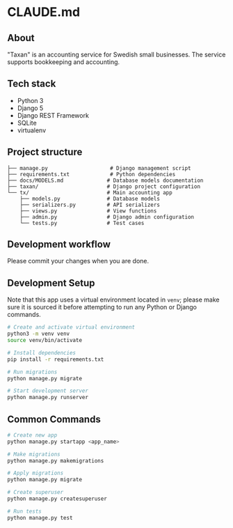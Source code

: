 # CLAUDE.md

## About

"Taxan" is an accounting service for Swedish small businesses. The service
supports bookkeeping and accounting.

## Tech stack

- Python 3
- Django 5
- Django REST Framework
- SQLite
- virtualenv

## Project structure

```
├── manage.py                    # Django management script
├── requirements.txt             # Python dependencies
├── docs/MODELS.md              # Database models documentation
├── taxan/                      # Django project configuration
└── tx/                         # Main accounting app
    ├── models.py               # Database models
    ├── serializers.py          # API serializers
    ├── views.py                # View functions
    ├── admin.py                # Django admin configuration
    └── tests.py                # Test cases
```

## Development workflow

Please commit your changes when you are done.

## Development Setup

Note that this app uses a virtual environment located in `venv`; please make
sure it is sourced it before attempting to run any Python or Django commands.

```bash
# Create and activate virtual environment
python3 -m venv venv
source venv/bin/activate

# Install dependencies
pip install -r requirements.txt

# Run migrations
python manage.py migrate

# Start development server
python manage.py runserver
```

## Common Commands

```bash
# Create new app
python manage.py startapp <app_name>

# Make migrations
python manage.py makemigrations

# Apply migrations
python manage.py migrate

# Create superuser
python manage.py createsuperuser

# Run tests
python manage.py test
```
